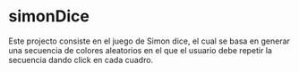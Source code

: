 # simonDice
Este projecto consiste en el juego de Simon dice, el cual se basa en generar una secuencia de colores aleatorios 
en el que el usuario debe repetir la secuencia dando click en cada cuadro. 
